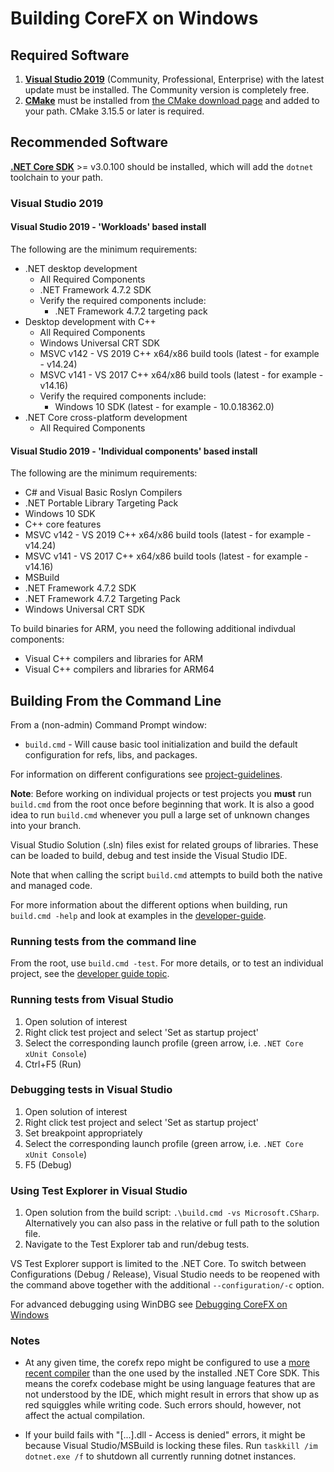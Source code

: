 Building CoreFX on Windows
==========================

## Required Software

1. **[Visual Studio 2019](https://visualstudio.microsoft.com/vs/preview/)** (Community, Professional, Enterprise) with the latest update must be installed. The Community version is completely free.
2. **[CMake](https://cmake.org/)** must be installed from [the CMake download page](https://cmake.org/download/#latest) and added to your path. CMake 3.15.5 or later is required.

## Recommended Software
**[.NET Core SDK](https://dotnet.microsoft.com/download/dotnet-core/3.0)** >= v3.0.100 should be installed, which will add the `dotnet` toolchain to your path.

### Visual Studio 2019

#### Visual Studio 2019 - 'Workloads' based install

The following are the minimum requirements:
  * .NET desktop development
    * All Required Components
    * .NET Framework 4.7.2 SDK
    * Verify the required components include:
      * .NET Framework 4.7.2 targeting pack
  * Desktop development with C++
    * All Required Components
    * Windows Universal CRT SDK
    * MSVC v142 - VS 2019 C++ x64/x86 build tools (latest - for example - v14.24)
    * MSVC v141 - VS 2017 C++ x64/x86 build tools (latest - for example - v14.16)
    * Verify the required components include:
      * Windows 10 SDK (latest - for example - 10.0.18362.0)
  * .NET Core cross-platform development
    * All Required Components

#### Visual Studio 2019 - 'Individual components' based install

The following are the minimum requirements:
  * C# and Visual Basic Roslyn Compilers
  * .NET Portable Library Targeting Pack
  * Windows 10 SDK
  * C++ core features
  * MSVC v142 - VS 2019 C++ x64/x86 build tools (latest - for example - v14.24)
  * MSVC v141 - VS 2017 C++ x64/x86 build tools (latest - for example - v14.16)
  * MSBuild
  * .NET Framework 4.7.2 SDK
  * .NET Framework 4.7.2 Targeting Pack
  * Windows Universal CRT SDK

To build binaries for ARM, you need the following additional indivdual components:
* Visual C++ compilers and libraries for ARM
* Visual C++ compilers and libraries for ARM64

## Building From the Command Line

From a (non-admin) Command Prompt window:

- `build.cmd` - Will cause basic tool initialization and build the default configuration for refs, libs, and packages.

For information on different configurations see [project-guidelines](../coding-guidelines/project-guidelines.md).

**Note**: Before working on individual projects or test projects you **must** run `build.cmd` from the root once before beginning that work. It is also a good idea to run `build.cmd` whenever you pull a large set of unknown changes into your branch.

Visual Studio Solution (.sln) files exist for related groups of libraries. These can be loaded to build, debug and test inside the Visual Studio IDE.

Note that when calling the script `build.cmd` attempts to build both the native and managed code.

For more information about the different options when building, run `build.cmd -help` and look at examples in the [developer-guide](../project-docs/developer-guide.md).

### Running tests from the command line

From the root, use `build.cmd -test`.
For more details, or to test an individual project, see the [developer guide topic](../project-docs/developer-guide.md).

### Running tests from Visual Studio

1. Open solution of interest
2. Right click test project and select 'Set as startup project'
3. Select the corresponding launch profile (green arrow, i.e. `.NET Core xUnit Console`)
4. Ctrl+F5 (Run)

### Debugging tests in Visual Studio

1. Open solution of interest
2. Right click test project and select 'Set as startup project'
3. Set breakpoint appropriately
4. Select the corresponding launch profile (green arrow, i.e. `.NET Core xUnit Console`)
5. F5 (Debug)

### Using Test Explorer in Visual Studio

1. Open solution from the build script: `.\build.cmd -vs Microsoft.CSharp`. Alternatively you can also pass in the relative or full path to the solution file.
2. Navigate to the Test Explorer tab and run/debug tests.

VS Test Explorer support is limited to the .NET Core. To switch between Configurations (Debug / Release), Visual Studio needs to be reopened with the command above together with the additional `--configuration/-c` option.

For advanced debugging using WinDBG see [Debugging CoreFX on Windows](../debugging/windows-instructions.md)

### Notes
* At any given time, the corefx repo might be configured to use a [more recent compiler](../../../DotnetCLIVersion.txt) than
the one used by the installed .NET Core SDK. This means the corefx codebase might
be using language features that are not understood by the IDE, which might result in errors that
show up as red squiggles while writing code. Such errors should, however, not affect the actual compilation.

* If your build fails with "[...].dll - Access is denied" errors, it might be because Visual Studio/MSBuild is locking these files. Run `taskkill /im dotnet.exe /f` to shutdown all currently running dotnet instances.
